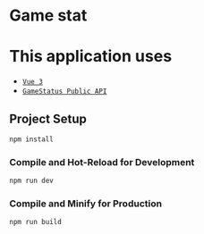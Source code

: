 # Game stat

# This application uses
-   [`Vue 3`](https://v3.ru.vuejs.org/ "`vue`")
-   [`GameStatus Public API`](https://gamestatus.info/ "`GameStatus Public API`")


## Project Setup

```sh
npm install
```

### Compile and Hot-Reload for Development

```sh
npm run dev
```

### Compile and Minify for Production

```sh
npm run build
```
